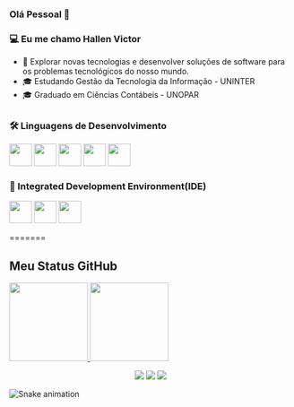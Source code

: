 ### Olá Pessoal 👋
  
  
### 💻 Eu me chamo Hallen Victor        

- 🤔 Explorar novas tecnologias e desenvolver soluções de software para os problemas tecnológicos do nosso mundo.
- 🎓 Estudando Gestão da Tecnologia da Informação - UNINTER
- 🎓 Graduado em Ciências Contábeis - UNOPAR
##

### 🛠 Linguagens de Desenvolvimento
<div style="display: inline; gap:20px">
<img style="height:40px" src="https://cdn.jsdelivr.net/gh/devicons/devicon/icons/javascript/javascript-original.svg" />
<img style="height:40px" src="https://cdn.jsdelivr.net/gh/devicons/devicon/icons/java/java-original.svg" />
<img style="height:40px" src="https://cdn.jsdelivr.net/gh/devicons/devicon/icons/python/python-original.svg" />
<img style="height:40px" src="https://cdn.jsdelivr.net/gh/devicons/devicon/icons/github/github-original.svg" />
<img style="height:40px" src="https://cdn.jsdelivr.net/gh/devicons/devicon/icons/git/git-original.svg" />

### 🔧 Integrated Development Environment(IDE)
<div style="display: inline; gap:20px">
<img style="height:40px" src="https://cdn.jsdelivr.net/gh/devicons/devicon/icons/vscode/vscode-original.svg" /> 
<img style="height:40px" src="https://cdn.jsdelivr.net/gh/devicons/devicon/icons/pycharm/pycharm-original.svg" />
<img style="height:40px" src="https://cdn.jsdelivr.net/gh/devicons/devicon/icons/anaconda/anaconda-original.svg" />
 

=======
## Meu Status GitHub
<p><a href="https://github.com/hallen1995">
  <img height="140em" src="https://github-readme-stats.vercel.app/api?username=hallen1995&show_icons=true&theme=radical" />
  <img height="140em" src="https://github-readme-stats-eight-theta.vercel.app/api/top-langs/?username=hallen1995&theme=radical&layout=compact&exclude_lang=java+r" />
</a>
</p>



 <div>
  <p align="center">
  <a href="https://instagram.com/hallenvictor" target="_blank"><img src="https://img.shields.io/badge/-Instagram-%23E4405F?style=for-the-badge&logo=instagram&logoColor=white" target="_blank"></a>
  <a href = "mailto:hallenvictor15@gmail.com"><img src="https://img.shields.io/badge/-Gmail-%23333?style=for-the-badge&logo=gmail&logoColor=white" target="_blank"></a>
  <a href = "https://www.linkedin.com/in/hallen-barreto-9629a8189/" target="_blank"><img src="https://img.shields.io/badge/-LinkedIn-%230077B5?style=for-the-badge&logo=linkedin&logoColor=white" target="_blank"></a>  
</div>

  ![Snake animation](https://github.com/hallen1995/hallen1995/blob/output/github-contribution-grid-snake.svg)
  
